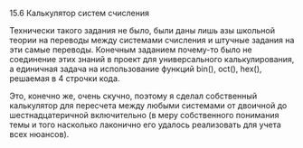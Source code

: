 15.6 Калькулятор систем счисления

Технически такого задания не было, были даны лишь азы школьной теории на переводы между системами счисления и штучные задания на эти самые переводы.
Конечным заданием почему-то было не соединение этих знаний в проект для универсального калькулирования, а единичная задача на использование функций bin(), oct(), hex(), решаемая в 4 строчки кода.

Это, конечно же, очень скучно, поэтому я сделал собственный калькулятор для пересчета между любыми системами от двоичной до шестнадцатеричной включительно
(в меру собственного понимания темы и того насколько лаконично его удалось реализовать для учета всех нюансов).
